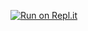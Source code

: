 [![Run on Repl.it](https://repl.it/badge/github/anpcoder/Python-SQLite3-DB-Interface)](https://repl.it/github/anpcoder/Python-SQLite3-DB-Interface)